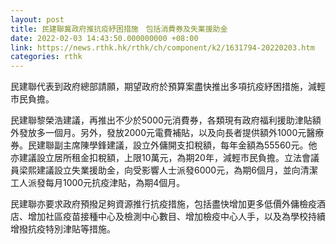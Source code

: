 ```yaml
---
layout: post
title: 民建聯冀政府推抗疫紓困措施　包括消費券及失業援助金
date: 2022-02-03 14:43:50.000000000 +08:00
link: https://news.rthk.hk/rthk/ch/component/k2/1631794-20220203.htm
categories: rthk
---
```


民建聯代表到政府總部請願，期望政府於預算案盡快推出多項抗疫紓困措施，減輕市民負擔。

民建聯黎榮浩建議，再推出不少於5000元消費券，各類現有政府福利援助津貼額外發放多一個月。另外，發放2000元電費補貼，以及向長者提供額外1000元醫療券。民建聯副主席陳學鋒建議，設立外傭開支扣稅額，每年金額為55560元。他亦建議設立居所租金扣稅額，上限10萬元，為期20年，減輕市民負擔。立法會議員梁熙建議設立失業援助金，向受影響人士派發6000元，為期6個月，並向清潔工人派發每月1000元抗疫津貼，為期4個月。

民建聯亦要求政府預撥足夠資源推行抗疫措施，包括盡快增加更多低價外傭檢疫酒店、增加社區疫苗接種中心及檢測中心數目、增加檢疫中心人手，以及為學校持續增撥抗疫特別津貼等措施。
